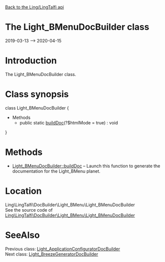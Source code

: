 [Back to the Ling/LingTalfi api](https://github.com/lingtalfi/LingTalfi/blob/master/doc/api/Ling/LingTalfi.md)



The Light_BMenuDocBuilder class
================
2019-03-13 --> 2020-04-15






Introduction
============

The Light_BMenuDocBuilder class.



Class synopsis
==============


class <span class="pl-k">Light_BMenuDocBuilder</span>  {

- Methods
    - public static [buildDoc](https://github.com/lingtalfi/LingTalfi/blob/master/doc/api/Ling/LingTalfi/DocBuilder/Light_BMenu/Light_BMenuDocBuilder/buildDoc.md)(?$htmlMode = true) : void

}






Methods
==============

- [Light_BMenuDocBuilder::buildDoc](https://github.com/lingtalfi/LingTalfi/blob/master/doc/api/Ling/LingTalfi/DocBuilder/Light_BMenu/Light_BMenuDocBuilder/buildDoc.md) &ndash; Launch this function to generate the documentation for the Light_BMenu planet.





Location
=============
Ling\LingTalfi\DocBuilder\Light_BMenu\Light_BMenuDocBuilder<br>
See the source code of [Ling\LingTalfi\DocBuilder\Light_BMenu\Light_BMenuDocBuilder](https://github.com/lingtalfi/LingTalfi/blob/master/DocBuilder/Light_BMenu/Light_BMenuDocBuilder.php)



SeeAlso
==============
Previous class: [Light_ApplicationConfiguratorDocBuilder](https://github.com/lingtalfi/LingTalfi/blob/master/doc/api/Ling/LingTalfi/DocBuilder/Light_ApplicationConfigurator/Light_ApplicationConfiguratorDocBuilder.md)<br>Next class: [Light_BreezeGeneratorDocBuilder](https://github.com/lingtalfi/LingTalfi/blob/master/doc/api/Ling/LingTalfi/DocBuilder/Light_BreezeGenerator/Light_BreezeGeneratorDocBuilder.md)<br>
